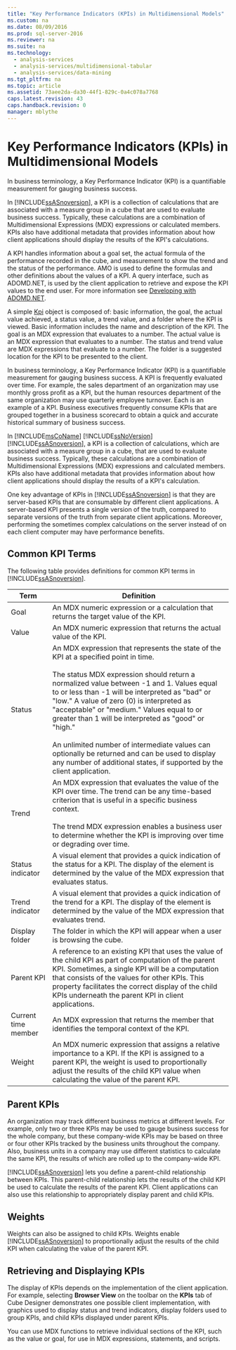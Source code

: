 ```yaml
---
title: "Key Performance Indicators (KPIs) in Multidimensional Models"
ms.custom: na
ms.date: 08/09/2016
ms.prod: sql-server-2016
ms.reviewer: na
ms.suite: na
ms.technology: 
  - analysis-services
  - analysis-services/multidimensional-tabular
  - analysis-services/data-mining
ms.tgt_pltfrm: na
ms.topic: article
ms.assetid: 73aee2da-da30-44f1-829c-0a4c078a7768
caps.latest.revision: 43
caps.handback.revision: 0
manager: mblythe
---
```

# Key Performance Indicators (KPIs) in Multidimensional Models
  In business terminology, a Key Performance Indicator (KPI) is a quantifiable measurement for gauging business success.  
  
 In [!INCLUDE[ssASnoversion](../../Topics/TopicNameContainA/tokens/ssASnoversion_md.md)], a KPI is a collection of calculations that are associated with a measure group in a cube that are used to evaluate business success. Typically, these calculations are a combination of Multidimensional Expressions (MDX) expressions or calculated members. KPIs also have additional metadata that provides information about how client applications should display the results of the KPI's calculations.  
  
 A KPI handles information about a goal set, the actual formula of the performance recorded in the cube, and measurement to show the trend and the status of the performance. AMO is used to define the formulas and other definitions about the values of a KPI. A query interface, such as ADOMD.NET, is used by the client application to retrieve and expose the KPI values to the end user. For more information see [Developing with ADOMD.NET](../Topic/Developing%20with%20ADOMD.NET.md).  
  
 A simple [Kpi](assetId:///T:Microsoft.AnalysisServices.Kpi) object is composed of: basic information, the goal, the actual value achieved, a status value, a trend value, and a folder where the KPI is viewed. Basic information includes the name and description of the KPI. The goal is an MDX expression that evaluates to a number. The actual value is an MDX expression that evaluates to a number. The status and trend value are MDX expressions that evaluate to a number. The folder is a suggested location for the KPI to be presented to the client.  
  
 In business terminology, a Key Performance Indicator (KPI) is a quantifiable measurement for gauging business success. A KPI is frequently evaluated over time. For example, the sales department of an organization may use monthly gross profit as a KPI, but the human resources department of the same organization may use quarterly employee turnover. Each is an example of a KPI. Business executives frequently consume KPIs that are grouped together in a business scorecard to obtain a quick and accurate historical summary of business success.  
  
 In [!INCLUDE[msCoName](../../Topics/TopicNameContainA/tokens/msCoName_md.md)] [!INCLUDE[ssNoVersion](../../Topics/TopicNameContainA/tokens/ssNoVersion_md.md)] [!INCLUDE[ssASnoversion](../../Topics/TopicNameContainA/tokens/ssASnoversion_md.md)], a KPI is a collection of calculations, which are associated with a measure group in a cube, that are used to evaluate business success. Typically, these calculations are a combination of Multidimensional Expressions (MDX) expressions and calculated members. KPIs also have additional metadata that provides information about how client applications should display the results of a KPI's calculation.  
  
 One key advantage of KPIs in [!INCLUDE[ssASnoversion](../../Topics/TopicNameContainA/tokens/ssASnoversion_md.md)] is that they are server-based KPIs that are consumable by different client applications. A server-based KPI presents a single version of the truth, compared to separate versions of the truth from separate client applications. Moreover, performing the sometimes complex calculations on the server instead of on each client computer may have performance benefits.  
  
## Common KPI Terms  
 The following table provides definitions for common KPI terms in [!INCLUDE[ssASnoversion](../../Topics/TopicNameContainA/tokens/ssASnoversion_md.md)].  
  
|Term|Definition|  
|----------|----------------|  
|Goal|An MDX numeric expression or a calculation that returns the target value of the KPI.|  
|Value|An MDX numeric expression that returns the actual value of the KPI.|  
|Status|An MDX expression that represents the state of the KPI at a specified point in time.<br /><br /> The status MDX expression should return a normalized value between -1 and 1. Values equal to or less than -1 will be interpreted as "bad" or "low." A value of zero (0) is interpreted as "acceptable" or "medium." Values equal to or greater than 1 will be interpreted as "good" or "high."<br /><br /> An unlimited number of intermediate values can optionally be returned and can be used to display any number of additional states, if supported by the client application.|  
|Trend|An MDX expression that evaluates the value of the KPI over time. The trend can be any time-based criterion that is useful in a specific business context.<br /><br /> The trend MDX expression enables a business user to determine whether the KPI is improving over time or degrading over time.|  
|Status indicator|A visual element that provides a quick indication of the status for a KPI. The display of the element is determined by the value of the MDX expression that evaluates status.|  
|Trend indicator|A visual element that provides a quick indication of the trend for a KPI. The display of the element is determined by the value of the MDX expression that evaluates trend.|  
|Display folder|The folder in which the KPI will appear when a user is browsing the cube.|  
|Parent KPI|A reference to an existing KPI that uses the value of the child KPI as part of computation of the parent KPI. Sometimes, a single KPI will be a computation that consists of the values for other KPIs. This property facilitates the correct display of the child KPIs underneath the parent KPI in client applications.|  
|Current time member|An MDX expression that returns the member that identifies the temporal context of the KPI.|  
|Weight|An MDX numeric expression that assigns a relative importance to a KPI. If the KPI is assigned to a parent KPI, the weight is used to proportionally adjust the results of the child KPI value when calculating the value of the parent KPI.|  
  
## Parent KPIs  
 An organization may track different business metrics at different levels. For example, only two or three KPIs may be used to gauge business success for the whole company, but these company-wide KPIs may be based on three or four other KPIs tracked by the business units throughout the company. Also, business units in a company may use different statistics to calculate the same KPI, the results of which are rolled up to the company-wide KPI.  
  
 [!INCLUDE[ssASnoversion](../../Topics/TopicNameContainA/tokens/ssASnoversion_md.md)] lets you define a parent-child relationship between KPIs. This parent-child relationship lets the results of the child KPI be used to calculate the results of the parent KPI. Client applications can also use this relationship to appropriately display parent and child KPIs.  
  
## Weights  
 Weights can also be assigned to child KPIs. Weights enable [!INCLUDE[ssASnoversion](../../Topics/TopicNameContainA/tokens/ssASnoversion_md.md)] to proportionally adjust the results of the child KPI when calculating the value of the parent KPI.  
  
## Retrieving and Displaying KPIs  
 The display of KPIs depends on the implementation of the client application. For example, selecting **Browser View** on the toolbar on the **KPIs** tab of Cube Designer demonstrates one possible client implementation, with graphics used to display status and trend indicators, display folders used to group KPIs, and child KPIs displayed under parent KPIs.  
  
 You can use MDX functions to retrieve individual sections of the KPI, such as the value or goal, for use in MDX expressions, statements, and scripts.  
  
  